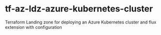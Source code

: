 # tf-az-ldz-azure-kubernetes-cluster
Terraform Landing zone for deploying an Azure Kubernetes cluster and flux extension with configuration
